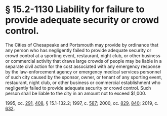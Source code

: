 # § 15.2-1130 Liability for failure to provide adequate security or crowd control.

<p>The Cities of Chesapeake and Portsmouth may provide by ordinance that any person who has negligently failed to provide adequate security or crowd control at a sporting event, restaurant, night club, or other business or commercial activity that draws large crowds of people may be liable in a separate civil action for the cost associated with any emergency response by the law-enforcement agency or emergency medical services personnel of such city caused by the sponsor, owner, or tenant of any sporting event, restaurant, night club, or other business or commercial establishment who negligently failed to provide adequate security or crowd control. Such person shall be liable to the city in an amount not to exceed $1,000.</p><p>1995, cc. <a href='http://lis.virginia.gov/cgi-bin/legp604.exe?951+ful+CHAP0291'>291</a>, <a href='http://lis.virginia.gov/cgi-bin/legp604.exe?951+ful+CHAP0408'>408</a>, § 15.1-132.2; 1997, c. <a href='http://lis.virginia.gov/cgi-bin/legp604.exe?971+ful+CHAP0587'>587</a>; 2000, cc. <a href='http://lis.virginia.gov/cgi-bin/legp604.exe?001+ful+CHAP0829'>829</a>, <a href='http://lis.virginia.gov/cgi-bin/legp604.exe?001+ful+CHAP0840'>840</a>; 2019, c. <a href='http://lis.virginia.gov/cgi-bin/legp604.exe?191+ful+CHAP0632'>632</a>.</p>